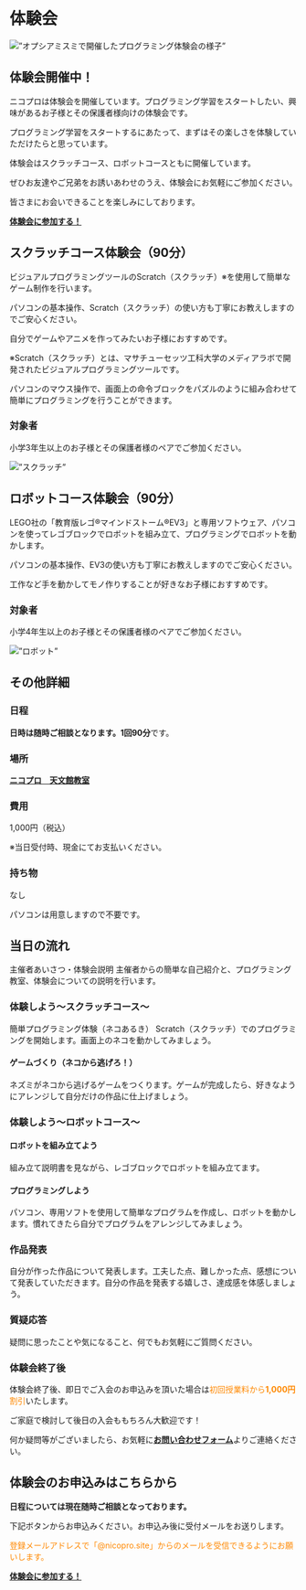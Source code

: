 # 体験会
<img src="/img/taiken.jpg" alt=”オプシアミスミで開催したプログラミング体験会の様子” />

## 体験会開催中！
ニコプロは体験会を開催しています。プログラミング学習をスタートしたい、興味があるお子様とその保護者様向けの体験会です。

プログラミング学習をスタートするにあたって、まずはその楽しさを体験していただけたらと思っています。

体験会はスクラッチコース、ロボットコースともに開催しています。

ぜひお友達やご兄弟をお誘いあわせのうえ、体験会にお気軽にご参加ください。

皆さまにお会いできることを楽しみにしております。

<a href="/contact" class="btn">**体験会に参加する！**</a>

## スクラッチコース体験会（90分）
ビジュアルプログラミングツールのScratch（スクラッチ）※を使用して簡単なゲーム制作を行います。

パソコンの基本操作、Scratch（スクラッチ）の使い方も丁寧にお教えしますのでご安心ください。

自分でゲームやアニメを作ってみたいお子様におすすめです。

※Scratch（スクラッチ）とは、マサチューセッツ工科大学のメディアラボで開発されたビジュアルプログラミングツールです。

パソコンのマウス操作で、画面上の命令ブロックをパズルのように組み合わせて簡単にプログラミングを行うことができます。

### 対象者
小学3年生以上のお子様とその保護者様のペアでご参加ください。

<img src="/img/taiken-scratch.png" alt=”スクラッチ” />

## ロボットコース体験会（90分）
LEGO社の「教育版レゴ®マインドストーム®EV3」と専用ソフトウェア、パソコンを使ってレゴブロックでロボットを組み立て、プログラミングでロボットを動かします。

パソコンの基本操作、EV3の使い方も丁寧にお教えしますのでご安心ください。

工作など手を動かしてモノ作りすることが好きなお子様におすすめです。

### 対象者
小学4年生以上のお子様とその保護者様のペアでご参加ください。

<img src="/img/taiken-robot.jpg" alt=”ロボット” />

## その他詳細
### 日程

**日時は随時ご相談となります。**1回**90分**です。

### 場所
  
[**ニコプロ　天文館教室**](/class)

### 費用

1,000円（税込）

※当日受付時、現金にてお支払いください。

### 持ち物
	
なし

パソコンは用意しますので不要です。

## 当日の流れ
主催者あいさつ・体験会説明
主催者からの簡単な自己紹介と、プログラミング教室、体験会についての説明を行います。

### 体験しよう～スクラッチコース～
簡単プログラミング体験（ネコあるき）
Scratch（スクラッチ）でのプログラミングを開始します。画面上のネコを動かしてみましょう。

#### ゲームづくり（ネコから逃げろ！）
ネズミがネコから逃げるゲームをつくります。ゲームが完成したら、好きなようにアレンジして自分だけの作品に仕上げましょう。

### 体験しよう～ロボットコース～
#### ロボットを組み立てよう
組み立て説明書を見ながら、レゴブロックでロボットを組み立てます。

#### プログラミングしよう
パソコン、専用ソフトを使用して簡単なプログラムを作成し、ロボットを動かします。慣れてきたら自分でプログラムをアレンジしてみましょう。

### 作品発表
自分が作った作品について発表します。工夫した点、難しかった点、感想について発表していただきます。自分の作品を発表する嬉しさ、達成感を体感しましょう。

### 質疑応答
疑問に思ったことや気になること、何でもお気軽にご質問ください。

### 体験会終了後
体験会終了後、即日でご入会のお申込みを頂いた場合は<font color="#FF8800">初回授業料から**1,000円**割引</font>いたします。

ご家庭で検討して後日の入会ももちろん大歓迎です！

何か疑問等がございましたら、お気軽に[**お問い合わせフォーム**](/contact)よりご連絡ください。

## 体験会のお申込みはこちらから
**日程については現在随時ご相談となっております。**

下記ボタンからお申込みください。お申込み後に受付メールをお送りします。

<font color="#FF8800">登録メールアドレスで「@nicopro.site」からのメールを受信できるようにお願いします。</font>

<a href="/contact" class="btn">**体験会に参加する！**</a>
